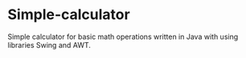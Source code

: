 # Simple-calculator
Simple calculator for basic math operations written in Java with using libraries Swing and AWT.
